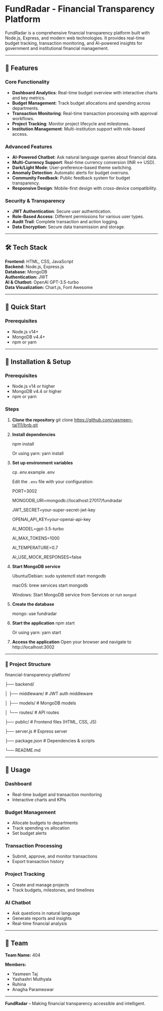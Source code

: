 # FundRadar - Financial Transparency Platform

FundRadar is a comprehensive financial transparency platform built with Node.js, Express, and modern web technologies. It provides real-time budget tracking, transaction monitoring, and AI-powered insights for government and institutional financial management.

---

## 🌟 Features

### Core Functionality
- **Dashboard Analytics**: Real-time budget overview with interactive charts and key metrics.
- **Budget Management**: Track budget allocations and spending across departments.
- **Transaction Monitoring**: Real-time transaction processing with approval workflows.
- **Project Tracking**: Monitor project lifecycle and milestones.
- **Institution Management**: Multi-institution support with role-based access.

### Advanced Features
- **AI-Powered Chatbot**: Ask natural language queries about financial data.
- **Multi-Currency Support**: Real-time currency conversion (INR ↔ USD).
- **Dark/Light Mode**: User-preference-based theme switching.
- **Anomaly Detection**: Automatic alerts for budget overruns.
- **Community Feedback**: Public feedback system for budget transparency.
- **Responsive Design**: Mobile-first design with cross-device compatibility.

### Security & Transparency
- **JWT Authentication**: Secure user authentication.
- **Role-Based Access**: Different permissions for various user types.
- **Audit Trail**: Complete transaction and action logging.
- **Data Encryption**: Secure data transmission and storage.

---

## 🛠 Tech Stack

**Frontend:** HTML, CSS, JavaScript  
**Backend:** Node.js, Express.js  
**Database:** MongoDB  
**Authentication:** JWT  
**AI & Chatbot:** OpenAI GPT-3.5-turbo  
**Data Visualization:** Chart.js, Font Awesome  

---

## 🚀 Quick Start

### Prerequisites
- Node.js v14+
- MongoDB v4.4+
- npm or yarn

---

## 🚀 Installation & Setup

### Prerequisites
- Node.js v14 or higher
- MongoDB v4.4 or higher
- npm or yarn

### Steps

1. **Clone the repository**
git clone https://github.com/yasmeen-taj111/bnb.git

2. **Install dependencies**

   npm install

   Or using yarn:
   yarn install

3. **Set up environment variables**

   cp .env.example .env

   Edit the `.env` file with your configuration:


   PORT=3002

   MONGODB_URI=mongodb://localhost:27017/fundradar

   JWT_SECRET=your-super-secret-jwt-key

   OPENAI_API_KEY=your-openai-api-key

   AI_MODEL=gpt-3.5-turbo

   AI_MAX_TOKENS=1000

   AI_TEMPERATURE=0.7

   AI_USE_MOCK_RESPONSES=false

4. **Start MongoDB service**

   Ubuntu/Debian:
   sudo systemctl start mongodb

   macOS:
   brew services start mongodb

   Windows:
   Start MongoDB service from Services or run `mongod`

5. **Create the database**

   mongo:
   use fundradar

6. **Start the application**
   npm start

   Or using yarn:
   yarn start

7. **Access the application**
   Open your browser and navigate to http://localhost:3002

---

### 📁 Project Structure
financial-transparency-platform/

├── backend/

│   ├── middleware/       # JWT auth middleware

│   ├── models/           # MongoDB models

│   └── routes/           # API routes

├── public/               # Frontend files (HTML, CSS, JS)

├── server.js             # Express server

├── package.json          # Dependencies & scripts

└── README.md

---

## 🎯 Usage

### Dashboard
- Real-time budget and transaction monitoring
- Interactive charts and KPIs

### Budget Management
- Allocate budgets to departments
- Track spending vs allocation
- Set budget alerts

### Transaction Processing
- Submit, approve, and monitor transactions
- Export transaction history

### Project Tracking
- Create and manage projects
- Track budgets, milestones, and timelines

### AI Chatbot
- Ask questions in natural language
- Generate reports and insights
- Real-time financial analysis

---

## 👥 Team

**Team Name:** 404 

**Members:**  
- Yasmeen Taj
- Yashashri Muthyala
- Ruhina
- Anagha Parameswar

---

**FundRadar** – Making financial transparency accessible and intelligent.  
